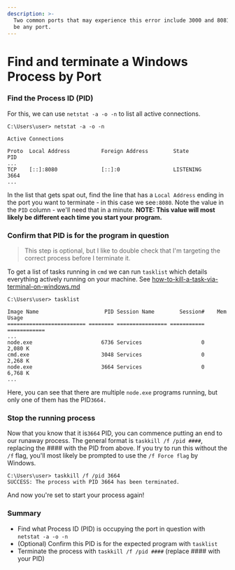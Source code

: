 ```yaml
---
description: >-
  Two common ports that may experience this error include 3000 and 8081, but can
  be any port.
---
```


# Find and terminate a Windows Process by Port

### Find the Process ID (PID) <a href="#id-1---find-the-process-id-pid" id="id-1---find-the-process-id-pid"></a>

&#x20;For this, we can use `netstat -a -o -n` to list all active connections.

```
C:\Users\user> netstat -a -o -n

Active Connections

Proto  Local Address          Foreign Address        State           PID
...
TCP    [::]:8080              [::]:0                 LISTENING       3664
...
```

In the list that gets spat out, find the line that has a `Local Address` ending in the port you want to terminate - in this case we see`:8080`. Note the value in the `PID` column - we'll need that in a minute. **NOTE: This value will most likely be different each time you start your program.**

### Confirm that PID is for the program in question <a href="#id-2---confirm-that-pid-is-for-nodeexe" id="id-2---confirm-that-pid-is-for-nodeexe"></a>

> This step is optional, but I like to double check that I'm targeting the correct process before I terminate it.

To get a list of tasks running in `cmd` we can run `tasklist` which details everything actively running on your machine. See [how-to-kill-a-task-via-terminal-on-windows.md](how-to-kill-a-task-via-terminal-on-windows.md "mention")

```
C:\Users\user> tasklist

Image Name                     PID Session Name        Session#    Mem Usage
========================= ======== ================ =========== ============
...
node.exe                      6736 Services                   0      2,080 K
cmd.exe                       3048 Services                   0      2,268 K
node.exe                      3664 Services                   0      6,768 K
...

```

Here, you can see that there are multiple `node.exe` programs running, but only one of them has the PID`3664.`

### Stop the running process <a href="#id-3---stop-the-running-process" id="id-3---stop-the-running-process"></a>

Now that you know that it is`3664` PID, you can commence putting an end to our runaway process. The general format is `taskkill /f /pid ####`, replacing the #### with the PID from above. If you try to run this without the `/f` flag, you'll most likely be prompted to use the `/f Force flag` by Windows.

```
C:\Users\user> taskkill /f /pid 3664
SUCCESS: The process with PID 3664 has been terminated.
```

And now you're set to start your process again!

### Summary <a href="#summary" id="summary"></a>

* Find what Process ID (PID) is occupying the port in question with `netstat -a -o -n`
* (Optional) Confirm this PID is for the expected program with `tasklist`
* Terminate the process with `taskkill /f /pid ####` (replace #### with your PID)
